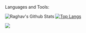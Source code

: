 
Languages and Tools:

    

![Raghav's Github Stats](https://github-readme-stats.vercel.app/api?username=RaghavDabra&show_icons=true&theme=midnight-purple)
[![Top Langs](https://github-readme-stats.vercel.app/api/top-langs/?username=RaghavDabra&theme=midnight-purple&layout=compact)](https://github.com/RaghavDabra/github-readme-stats)



![](https://komarev.com/ghpvc/?username=RaghavDabra&color=blueviolet&style=plastic)

